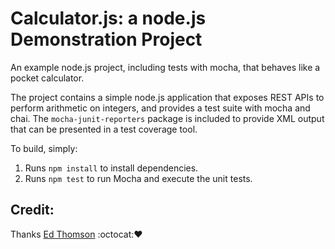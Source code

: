 Calculator.js: a node.js Demonstration Project
==============================================
An example node.js project, including tests with mocha, that behaves like
a pocket calculator.

The project contains a simple node.js application that exposes REST APIs
to perform arithmetic on integers, and provides a test suite with mocha
and chai.  The `mocha-junit-reporters` package is included to provide XML
output that can be presented in a test coverage tool.

To build, simply:

1. Runs `npm install` to install dependencies.
2. Runs `npm test` to run Mocha and execute the unit tests.


## Credit:
Thanks [Ed Thomson](github.com/ethomson) :octocat::heart:
   
